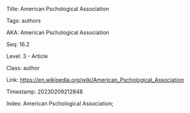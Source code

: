 Title:  American Pschological Association

Tags:   authors

AKA:    American Pschological Association

Seq:    16.2

Level:  3 - Article

Class:  author

Link:   https://en.wikipedia.org/wiki/American_Pschological_Association

Timestamp: 20230209212848

Index:  American Pschological Association; 

